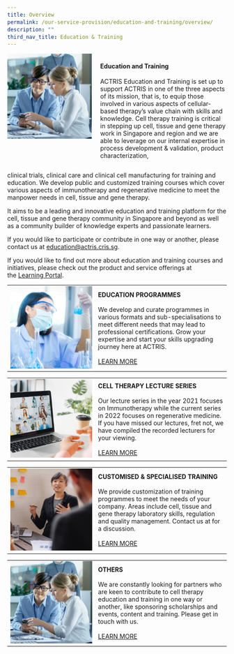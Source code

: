 ```yaml
---
title: Overview
permalink: /our-service-provision/education-and-training/overview/
description: ""
third_nav_title: Education & Training
---
```

<div style="display: flex;">
    <div style="width: 40%;">
        <img src="/images/Our%20Service%20Provision/shutterstock_1104131693.jpg">
    </div>
    <div style="width: 60%; padding-left: 20px;">
        <h4>Education and Training</h4>
        <p>ACTRIS Education and Training is set up to support ACTRIS in one of the three aspects of its mission, that is, to equip those involved in various aspects of cellular-based therapy’s value chain with skills and knowledge. Cell therapy training is critical in stepping up cell, tissue and gene therapy work in Singapore and region and we are able to leverage on our internal expertise in process development &amp; validation, product characterization,</p>
    </div>
</div>

 clinical trials, clinical care and clinical cell manufacturing for training and education. We develop public and customized training courses which cover various aspects of immunotherapy and regenerative medicine to meet the manpower needs in cell, tissue and gene therapy.



It aims to be a leading and innovative education and training platform for the cell, tissue and gene therapy community in Singapore and beyond as well as a community builder of knowledge experts and passionate learners.

If you would like to participate or contribute in one way or another, please contact us at&nbsp;[education@actris.cris.sg](mailto:education@actris.cris.sg).

If you would like to find out more about education and training courses and initiatives, please check out the product and service offerings at the&nbsp;[Learning Portal](/newsroom-and-events/learning-portal/).

<table>
	<tbody>
		<tr>
			<td style="width:40%">
				<img src="/images/Our%20Service%20Provision/shutterstock_1190376445.jpg">
			</td>
			<td style="width:60%">
				<b>EDUCATION PROGRAMMES</b>
				<br><br>
We develop and curate programmes in various formats and sub-specialisations to meet different needs that may lead to professional certifications. Grow your expertise and start your skills upgrading journey here at ACTRIS.
				<br><br>
				<a href="/our-service-provision/education-and-training/actris-nus-professional-certificate-programme-cell/">LEARN MORE</a>
			</td>
	</tr></tbody>
</table>
	
	
<table>
	<tbody>
		<tr>
			<td style="width:40%">
				<img src="/images/Our%20Service%20Provision/young-asia-businesswoman-using-laptop-talk-colleague-about-plan-video-call-meeting.jpg">
			</td>
			<td style="width:60%">
				<b>CELL THERAPY LECTURE SERIES</b>
				<br><br>
Our lecture series in the year 2021 focuses on Immunotherapy while the current series in 2022 focuses on regenerative medicine. If you have missed our lectures, fret not, we have compiled the recorded lecturers for your viewing.
				<br><br>
				<a href="/newsroom-and-events/learning-portal/">LEARN MORE</a>
			</td>
	</tr></tbody>
</table>

<table>
	<tbody>
		<tr>
			<td style="width:40%">
				<img src="/images/Our%20Service%20Provision/shutterstock_519817903.jpg">
			</td>
			<td style="width:60%">
				<b>CUSTOMISED &amp; SPECIALISED TRAINING</b>
				<br><br>
We provide customization of training programmes to meet the needs of your company. Areas include cell, tissue and gene therapy laboratory skills, regulation and quality management. Contact us at for a discussion.
				<br><br>
				<a href="/newsroom-and-events/learning-portal/">LEARN MORE</a>
			</td>
	</tr></tbody>
</table>

<table>
	<tbody>
		<tr>
			<td style="width:40%">
				<img src="/images/Our%20Service%20Provision/shutterstock_1104131693.jpg">
			</td>
			<td style="width:60%">
				<b>
OTHERS</b>
				<br><br>
We are constantly looking for partners who are keen to contribute to cell therapy education and training in one way or another, like sponsoring scholarships and events, content and training. Please get in touch with us.
				<br><br>
				<a href="/newsroom-and-events/learning-portal/">LEARN MORE</a>
			</td>
	</tr></tbody>
</table>